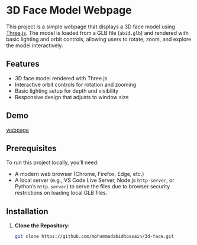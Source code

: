 # 3D Face Model Webpage

This project is a simple webpage that displays a 3D face model using [Three.js](https://threejs.org/). The model is loaded from a GLB file (`abid.glb`) and rendered with basic lighting and orbit controls, allowing users to rotate, zoom, and explore the model interactively.

## Features
- 3D face model rendered with Three.js
- Interactive orbit controls for rotation and zooming
- Basic lighting setup for depth and visibility
- Responsive design that adjusts to window size

## Demo
[webpage](https://mdabidhossain.xyz/face/) 

## Prerequisites
To run this project locally, you’ll need:
- A modern web browser (Chrome, Firefox, Edge, etc.)
- A local server (e.g., VS Code Live Server, Node.js `http-server`, or Python’s `http.server`) to serve the files due to browser security restrictions on loading local GLB files.

## Installation
1. **Clone the Repository:**
   ```bash
   git clone https://github.com/mohammadabidhossain/3d-face.git
   

